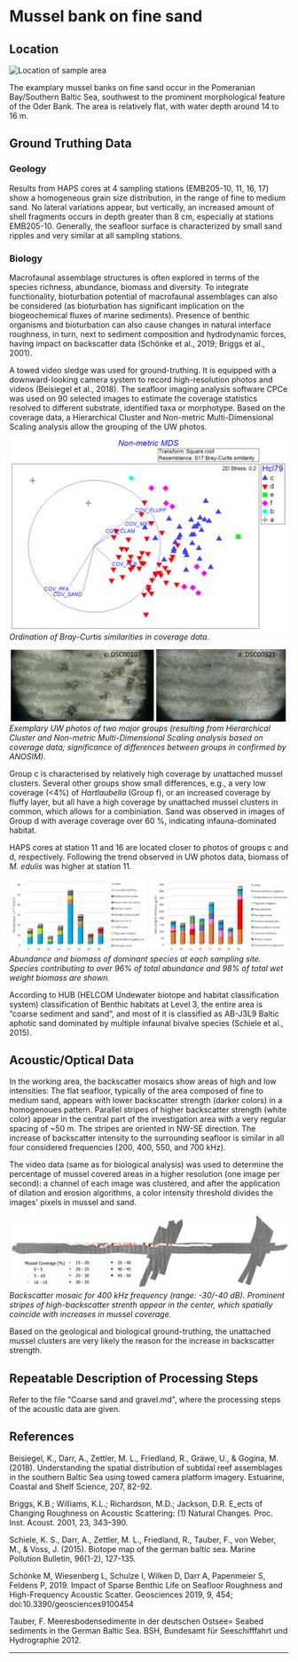 # Mussel bank on fine sand

## Location

![Location of sample area](img/oderbank_overview3.png)

The examplary mussel banks on fine sand occur in the Pomeranian Bay/Southern Baltic Sea, southwest to the prominent morphological feature of the Oder Bank. The area is relatively flat, with water depth around 14 to 16 m.

## Ground Truthing Data
### Geology
Results from HAPS cores at 4 sampling stations (EMB205-10, 11, 16, 17) show a homogeneous grain size distribution, in the range of fine to medium sand. No lateral variations appear, but vertically, an increased amount of shell fragments occurs in depth greater than 8 cm, especially at stations EMB205-10. Generally, the seafloor surface is characterized by small sand ripples and very similar at all sampling stations.

### Biology
Macrofaunal assemblage structures is often explored in terms of the species richness, abundance, biomass and diversity. To integrate functionality, bioturbation potential of macrofaunal assemblages can also be considered (as bioturbation has significant implication on the biogeochemical fluxes of marine sediments). Presence of benthic organisms and bioturbation can also cause changes in natural interface roughness, in turn, next to sediment composition and hydrodynamic forces, having impact on backscatter data (Schönke et al., 2019; Briggs et al., 2001).

A towed video sledge was used for ground-truthing. It is equipped with a downward-looking camera system to record high-resolution photos and videos (Beisiegel et al., 2018). The seafloor imaging analysis software CPCe was used on 90 selected images to estimate the coverage statistics resolved to different substrate, identified taxa or morphotype.
Based on the coverage data, a Hierarchical Cluster and Non-metric Multi-Dimensional Scaling analysis allow the grouping of the UW photos.

![Location of sample area](img/bio_mds.png)
*Ordination of Bray-Curtis similarities in coverage data.*

![Location of sample area](img/bio_videostills.png)
*Exemplary UW photos of two major groups (resulting from Hierarchical Cluster and Non-metric Multi-Dimensional Scaling analysis based on coverage data; significance of differences between groups in confirmed by ANOSIM).*

Group c is characterised by relatively high coverage by unattached mussel clusters. Several other groups show small differences, e.g., a very low coverage (<4%) of *Hartlaubella* (Group f), or an increased coverage by fluffy layer, but all have a high coverage by unattached mussel clusters in common, which allows for a combiniation.
Sand was observed in images of Group d with average coverage over 60 %, indicating infauna-dominated habitat.

HAPS cores at station 11 and 16 are located closer to photos of groups c and d, respectively. Following the trend observed in UW photos data, biomass of *M. edulis* was higher at station 11.

![Location of sample area](img/bio_abundance.png)
*Abundance and biomass of dominant species at each sampling site. Species contributing to over 96% of total abundance and 98% of total wet weight biomass are shown.*

According to HUB (HELCOM Undewater biotope and habitat classification system) classification of Benthic habitats at Level 3, the entire area is “coarse sediment and sand”, and most of it is classified as AB-J3L9 Baltic aphotic sand dominated by multiple infaunal bivalve species (Schiele et al., 2015). 


## Acoustic/Optical Data
In the working area, the backscatter mosaics show areas of high and low intensities: The flat seafloor, typically of the area composed of fine to medium sand, appears with lower backscatter strength (darker colors) in a homogenoues pattern. Parallel stripes of higher backscatter strength (white color) appear in the central part of the investigation area with a very regular spacing of ~50 m. The stripes are oriented in NW-SE direction. The increase of backscatter intensity to the surrounding seafloor is similar in all four considered frequencies (200, 400, 550, and 700 kHz).

The video data (same as for biological analysis) was used to determine the percentage of mussel covered areas in a higher resolution (one image per second): a channel of each image was clustered, and after the application of dilation and erosion algorithms, a color intensity threshold divides the images' pixels in mussel and sand.

![Location of sample area](img/mussel_cov.png)
*Backscatter mosaic for 400 kHz frequency (range: -30/-40 dB). Prominent stripes of high-backscatter strenth appear in the center, which spatially coincide with increases in mussel coverage.* 

Based on the geological and biological ground-truthing, the unattached mussel clusters are very likely the reason for the increase in backscatter strength.

## Repeatable Description of Processing Steps

Refer to the file "Coarse sand and gravel.md", where the processing steps of the acoustic data are given.

## References

Beisiegel, K., Darr, A., Zettler, M. L., Friedland, R., Gräwe, U., & Gogina, M. (2018). Understanding the spatial distribution of subtidal reef assemblages in the southern Baltic Sea using towed camera platform imagery. Estuarine, Coastal and Shelf Science, 207, 82-92.

Briggs, K.B.; Williams, K.L.; Richardson, M.D.; Jackson, D.R. E_ects of Changing Roughness on Acoustic Scattering: (1) Natural Changes. Proc. Inst. Acoust. 2001, 23, 343–390.

Schiele, K. S., Darr, A., Zettler, M. L., Friedland, R., Tauber, F., von Weber, M., & Voss, J. (2015). Biotope map of the german baltic sea. Marine Pollution Bulletin, 96(1-2), 127-135.

Schönke M, Wiesenberg L, Schulze I, Wilken D, Darr A, Papenmeier S, Feldens P, 2019. Impact of Sparse Benthic Life on Seafloor Roughness and High-Frequency Acoustic Scatter. Geosciences 2019, 9, 454; doi:10.3390/geosciences9100454

Tauber, F. Meeresbodensedimente in der deutschen Ostsee= Seabed sediments in the German Baltic Sea. BSH, Bundesamt für Seeschifffahrt und Hydrographie 2012.

---

